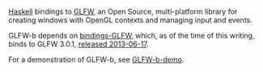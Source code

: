 [Haskell][1] bindings to [GLFW][2], an Open Source, multi-platform library for
creating windows with OpenGL contexts and managing input and events.

GLFW-b depends on [bindings-GLFW][3], which, as of the time of this writing,
binds to GLFW 3.0.1, [released 2013-06-17][4].

For a demonstration of GLFW-b, see [GLFW-b-demo][5].

[1]: http://www.haskell.org/
[2]: http://www.glfw.org/
[3]: https://github.com/bsl/bindings-GLFW
[4]: http://www.glfw.org/Version-3.0.1-released.html
[5]: https://github.com/bsl/GLFW-b-demo
